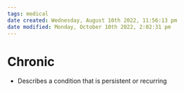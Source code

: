 ```yaml
---
tags: medical
date created: Wednesday, August 10th 2022, 11:56:13 pm
date modified: Monday, October 10th 2022, 2:02:31 pm
---
```


# Chronic
- Describes a condition that is persistent or recurring



